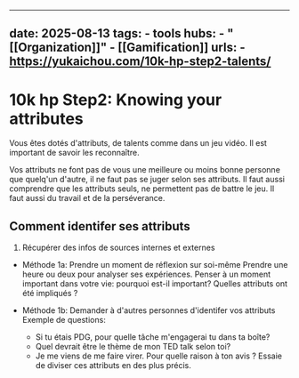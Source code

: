 
---
date: 2025-08-13
tags:
    - tools
hubs:
    - "[[Organization]]"
    - [[Gamification]]
urls:
    - https://yukaichou.com/10k-hp-step2-talents/
---

# 10k hp Step2: Knowing  your attributes

Vous êtes dotés d'attributs, de talents comme dans un jeu vidéo. Il est important de 
savoir les reconnaître.

Vos attributs ne font pas de vous une meilleure ou moins bonne personne que quelq'un
d'autre, il ne faut pas se juger selon ses attributs.
Il faut aussi comprendre que les attributs seuls, ne permettent pas de battre le jeu. Il
faut aussi du travail et de la perséverance.

 ## Comment identifer ses attributs

1. Récupérer des infos de sources internes et externes

- Méthode 1a: Prendre un moment de réflexion sur soi-même
Prendre une heure ou deux pour analyser ses expériences.
Penser à un moment important dans votre vie: pourquoi est-il important? Quelles attributs
ont été impliqués ?

- Méthode 1b: Demander à d'autres personnes d'identifer vos attributs
Exemple de questions:
    - Si tu étais PDG, pour quelle tâche m'engagerai tu dans ta boîte?
    - Quel devrait être le thème de mon TED talk selon toi?
    - Je me viens de me faire virer. Pour quelle raison à ton avis ?
Essaie de diviser ces attributs en des plus précis.
